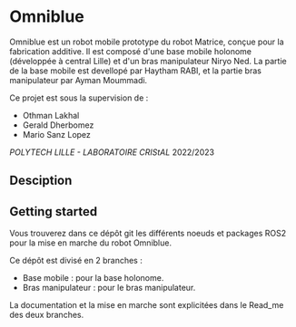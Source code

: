 # Omniblue 

Omniblue est un robot mobile prototype du robot Matrice, conçue pour la fabrication additive. Il est composé d'une base mobile holonome (développée à central Lille) et d'un bras manipulateur Niryo Ned. 
La partie de la base mobile est devellopé par Haytham RABI, et la partie bras manipulateur par Ayman Moummadi.

Ce projet est sous la supervision de : 
- Othman Lakhal  
- Gerald Dherbomez
- Mario Sanz Lopez

_POLYTECH LILLE - LABORATOIRE CRIStAL_ 2022/2023

## Desciption



## Getting started

Vous trouverez dans ce dépôt git les différents noeuds et packages ROS2 pour la mise en marche du robot Omniblue.

Ce dépôt est divisé en 2 branches :

- Base mobile : pour la base holonome.
- Bras manipulateur : pour le bras manipulateur.

La documentation et la mise en marche sont explicitées dans le Read_me des deux branches.
